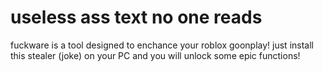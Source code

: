 # useless ass text no one reads
fuckware is a tool designed to enchance your roblox goonplay! just install this stealer (joke) on your PC and you will unlock some epic functions!
